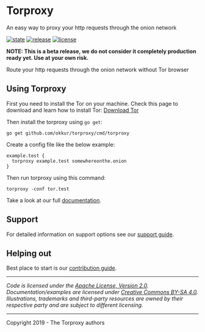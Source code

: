 # Torproxy

An easy way to proxy your http requests through the onion network

 [![state](https://img.shields.io/badge/state-beta-blue.svg)]() [![release](https://img.shields.io/github/release/okkur/torproxy.svg)](https://github.com/okkur/torproxy/releases) [![license](https://img.shields.io/github/license/okkur/torproxy.svg)](LICENSE)

**NOTE: This is a beta release, we do not consider it completely production ready yet. Use at your own risk.**

Route your http requests through the onion network without Tor browser

## Using Torproxy

First you need to install the Tor on your machine. Check this page to download and learn how to install Tor: [Download Tor](https://www.torproject.org/download/)

Then install the torproxy using `go get`:
```
go get github.com/okkur/torproxy/cmd/torproxy
```

Create a config file like the below example:
```
example.test {
  torproxy example.test somewhereonthe.onion 
}
```

Then run torproxy using this command:
```
torproxy -conf tor.test
```
Take a look at our full [documentation](/docs).

## Support
For detailed information on support options see our [support guide](/SUPPORT.md).

## Helping out
Best place to start is our [contribution guide](/CONTRIBUTING.md).

----

*Code is licensed under the [Apache License, Version 2.0](/LICENSE).*  
*Documentation/examples are licensed under [Creative Commons BY-SA 4.0](/docs/LICENSE).*  
*Illustrations, trademarks and third-party resources are owned by their respective party and are subject to different licensing.*

---

Copyright 2019 - The Torproxy authors
